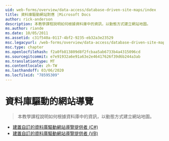 ```yaml
---
uid: web-forms/overview/data-access/database-driven-site-maps/index
title: 資料庫驅動網站對應 |Microsoft Docs
author: rick-anderson
description: 本教學課程說明如何根據資料庫中的資訊，以動態方式建立網站地圖。
ms.author: riande
ms.date: 10/05/2011
ms.assetid: c31f540a-0117-4bf2-9235-eb32a3e23529
msc.legacyurl: /web-forms/overview/data-access/database-driven-site-maps
msc.type: chapter
ms.openlocfilehash: f2a0fb813809d8f2fcbaa5ab6733b4a4315096cd
ms.sourcegitcommit: e7e91932a6e91a63e2e46417626f39d6b244a3ab
ms.translationtype: MT
ms.contentlocale: zh-TW
ms.lasthandoff: 03/06/2020
ms.locfileid: "78595309"
---
```

# <a name="database-driven-site-maps"></a>資料庫驅動的網站導覽

> 本教學課程說明如何根據資料庫中的資訊，以動態方式建立網站地圖。

- [建置自訂的資料庫驅動網站導覽提供者 (C#)](building-a-custom-database-driven-site-map-provider-cs.md)
- [建置自訂的資料庫驅動網站導覽提供者 (VB)](building-a-custom-database-driven-site-map-provider-vb.md)
